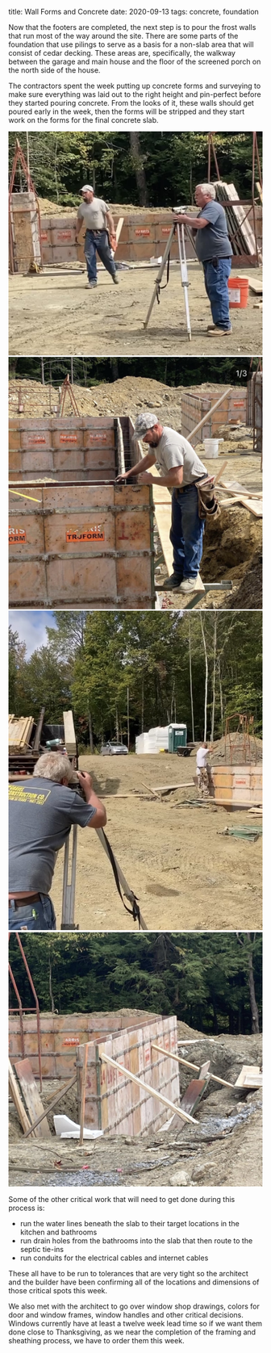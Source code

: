 title: Wall Forms and Concrete
date: 2020-09-13
tags: concrete, foundation

Now that the footers are completed, the next step is to pour the frost walls that run most of the way around the site.  There are some parts of the foundation that use pilings to serve as a basis for a non-slab area that will consist of cedar decking. These areas are, specifically, the walkway between the garage and main house and the floor of the screened porch on the north side of the house. 

The contractors spent the week putting up concrete forms and surveying to make sure everything was laid out to the right height and pin-perfect before they started pouring concrete. From the looks of it, these walls should get poured early in the week, then the forms will be stripped and they start work on the forms for the final concrete slab.  

![](/files/wallsurvey1.jpeg)      
![](/files/wallformassembly1.jpeg)      
![](/files/wallsurvey2.jpeg)       
![](/files/wallforms1.jpeg)       

Some of the other critical work that will need to get done during this process is:

- run the water lines beneath the slab to their target locations in the kitchen and bathrooms
- run drain holes from the bathrooms into the slab that then route to the septic tie-ins
- run conduits for the electrical cables and internet cables

These all have to be run to tolerances that are very tight so the architect and the builder have been confirming all of the locations and dimensions of those critical spots this week. 

We also met with the architect to go over window shop drawings, colors for door and window frames, window handles and other critical decisions. Windows currently have at least a twelve week lead time so if we want them done close to Thanksgiving, as we near the completion of the framing and sheathing process, we have to order them this week. 
